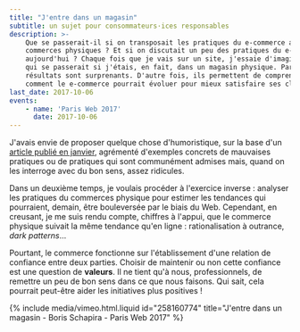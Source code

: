 ```yaml
---
title: "J'entre dans un magasin"
subtitle: un sujet pour consommateurs·ices responsables
description: >-
    Que se passerait-il si on transposait les pratiques du e-commerce aux
    commerces physiques ? Et si on discutait un peu des pratiques du e-commerce
    aujourd'hui ? Chaque fois que je vais sur un site, j'essaie d'imaginer ce
    qui se passerait si j'étais, en fait, dans un magasin physique. Parfois, les
    résultats sont surprenants. D'autre fois, ils permettent de comprendre
    comment le e-commerce pourrait évoluer pour mieux satisfaire ses clients.
last_date: 2017-10-06
events:
    - name: 'Paris Web 2017'
      date: 2017-10-06
---
```


J'avais envie de proposer quelque chose d'humoristique, sur la base d'un
[article publié en janvier](/2017/01/j-entre-dans-un-magasin/ "J'entre dans un magasin - Boris Schapira"),
agrémenté d'exemples concrets de mauvaises pratiques ou de pratiques qui sont
communément admises mais, quand on les interroge avec du bon sens, assez
ridicules.

Dans un deuxième temps, je voulais procéder à l'exercice inverse : analyser les
pratiques du commerces physique pour estimer les tendances qui pourraient,
demain, être bouleversée par le biais du Web. Cependant, en creusant, je me suis
rendu compte, chiffres à l'appui, que le commerce physique suivait la même
tendance qu'en ligne : rationalisation à outrance, _dark patterns_…

Pourtant, le commerce fonctionne sur l'établissement d'une relation de confiance
entre deux parties. Choisir de maintenir ou non cette confiance est une question
de **valeurs**. Il ne tient qu'à nous, professionnels, de remettre un peu de bon
sens dans ce que nous faisons. Qui sait, cela pourrait peut-être aider les
initiatives plus positives !

{% include media/vimeo.html.liquid id="258160774" title="J&#039;entre dans un magasin - Boris Schapira - Paris Web 2017" %}

